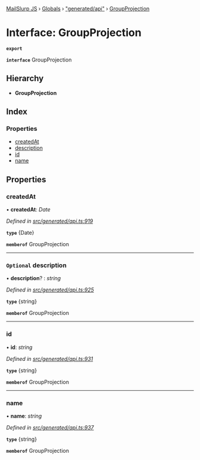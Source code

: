 [MailSlurp JS](../README.md) › [Globals](../globals.md) › ["generated/api"](../modules/_generated_api_.md) › [GroupProjection](_generated_api_.groupprojection.md)

# Interface: GroupProjection

**`export`** 

**`interface`** GroupProjection

## Hierarchy

* **GroupProjection**

## Index

### Properties

* [createdAt](_generated_api_.groupprojection.md#createdat)
* [description](_generated_api_.groupprojection.md#optional-description)
* [id](_generated_api_.groupprojection.md#id)
* [name](_generated_api_.groupprojection.md#name)

## Properties

###  createdAt

• **createdAt**: *Date*

*Defined in [src/generated/api.ts:919](https://github.com/mailslurp/mailslurp-client-ts-js/blob/7141c32/src/generated/api.ts#L919)*

**`type`** {Date}

**`memberof`** GroupProjection

___

### `Optional` description

• **description**? : *string*

*Defined in [src/generated/api.ts:925](https://github.com/mailslurp/mailslurp-client-ts-js/blob/7141c32/src/generated/api.ts#L925)*

**`type`** {string}

**`memberof`** GroupProjection

___

###  id

• **id**: *string*

*Defined in [src/generated/api.ts:931](https://github.com/mailslurp/mailslurp-client-ts-js/blob/7141c32/src/generated/api.ts#L931)*

**`type`** {string}

**`memberof`** GroupProjection

___

###  name

• **name**: *string*

*Defined in [src/generated/api.ts:937](https://github.com/mailslurp/mailslurp-client-ts-js/blob/7141c32/src/generated/api.ts#L937)*

**`type`** {string}

**`memberof`** GroupProjection
